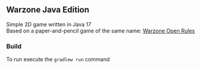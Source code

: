 ## Warzone Java Edition
Simple 2D game written in Java 17  
Based on a paper-and-pencil game of the same name: [Warzone Open Rules](http://darktree.net/projects/warzone)

### Build
To run execute the `gradlew run` command